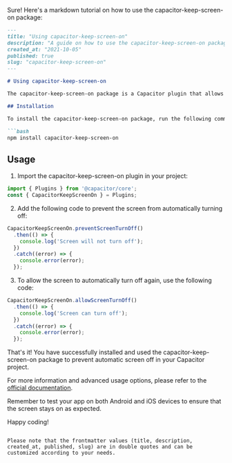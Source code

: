 Sure! Here's a markdown tutorial on how to use the capacitor-keep-screen-on package:

```markdown
---
title: "Using capacitor-keep-screen-on"
description: "A guide on how to use the capacitor-keep-screen-on package to prevent automatic screen off"
created_at: "2021-10-05"
published: true
slug: "capacitor-keep-screen-on"
---

# Using capacitor-keep-screen-on

The capacitor-keep-screen-on package is a Capacitor plugin that allows you to prevent the automatic screen off feature on both Android and iOS devices. This can be useful when you want to keep the screen on while your app is active.

## Installation

To install the capacitor-keep-screen-on package, run the following command in your Capacitor project:

```bash
npm install capacitor-keep-screen-on
```

## Usage

1. Import the capacitor-keep-screen-on plugin in your project:

```javascript
import { Plugins } from '@capacitor/core';
const { CapacitorKeepScreenOn } = Plugins;
```

2. Add the following code to prevent the screen from automatically turning off:

```javascript
CapacitorKeepScreenOn.preventScreenTurnOff()
  .then(() => {
    console.log('Screen will not turn off');
  })
  .catch((error) => {
    console.error(error);
  });
```

3. To allow the screen to automatically turn off again, use the following code:

```javascript
CapacitorKeepScreenOn.allowScreenTurnOff()
  .then(() => {
    console.log('Screen can turn off');
  })
  .catch((error) => {
    console.error(error);
  });
```

That's it! You have successfully installed and used the capacitor-keep-screen-on package to prevent automatic screen off in your Capacitor project.

For more information and advanced usage options, please refer to the [official documentation](https://github.com/go-u/capacitor-keep-screen-on).

Remember to test your app on both Android and iOS devices to ensure that the screen stays on as expected.

Happy coding!
```

Please note that the frontmatter values (title, description, created_at, published, slug) are in double quotes and can be customized according to your needs.